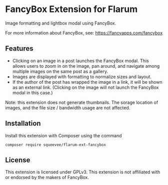 # FancyBox Extension for Flarum

Image formatting and lightbox modal using FancyBox.

For more information about FancyBox, see: https://fancyapps.com/fancybox

## Features

 - Clicking on an image in a post launches the FancyBox modal. This allows users
to zoom in on the image, pan around, and navigate among multiple images on the
same post as a gallery.
- Images are displayed with formatting to normalize sizes and layout.
- If the author of the post has wrapped the image in a link, it will be shown
as an external link. (Clicking on the image will not launch the FancyBox modal
in this case.)

Note: this extension does not generate thumbnails. The sorage location of
images, and the file size / bandwidth usage are not affected.

## Installation

Install this extension with Composer using the command

```
composer require squeevee/flarum-ext-fancybox
```

## License

This extension is licensed under GPLv3. This extension is not affiliated with
or endorsed by the makers of FancyBox.
